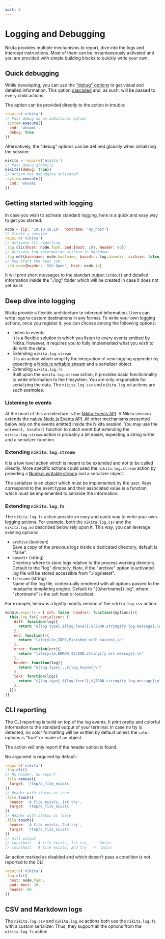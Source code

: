 ```yaml
---
sort: 6
---
```


# Logging and Debugging

Nikita provides multiple mechanisms to report, dive into the logs and intercept instructions. Most of them can be instantaneously activated and you are provided with simple building blocks to quickly write your own.

## Quick debugging

While developing, you can use the ["debug" options](/metadata/debug/) to get visual and detailed information. This option [cascaded](/action/cascade/) and, as such, will be passed to every child actions.

The option can be provided directly to the action in trouble:

```javascript
require('nikita')
// Pass debug as an additional option
.system.execute({
  cmd: 'whoami',
  debug: true
})
```

Alternatively, the "debug" options can be defined globally when initializing the session:

```javascript
nikita = require('nikita')
// Pass debug globally
nikita({debug: true})
// Action has debugging activated
.system.execute({
  cmd: 'whoami'
})
```

## Getting started with logging

In case you wish to activate standard logging, here is a quick and easy way to get you started.

```js
node = {ip: '10.10.10.10', hostname: 'my_host'}
// Create a session
require('nikita')
// Activate CLI reporting
.log.cli({host: node.fqdn, pad:{host: 20}, header: 60})
// Activate log information written in Markdown
.log.md({basename: node.hostname, basedir: log.basedir, archive: false})
// Now start the real job
.ssh.open{header: 'SSH Open', host: node.ip}
```

It will print short messages to the standart output (`stdout`) and detailed information inside the "./log" folder which will be created in case it does not yet exist.

## Deep dive into logging

Nikita provide a flexible architecture to intercept information. Users can write logs to custom destinations in any format. To write your own logging actions, once you register it, you can choose among the following options:

- Listen to events   
  It is a flexible solution in which you listen to every events emitted by Nikita. However, it requires you to fully implemented what you wish to do with the data.
- Extending `nikita.log.stream`   
  It is an action which simplify the integration of new logging appender by expecting a [Node.js writable stream](https://nodejs.org/api/stream.html#stream_writable_streams) and a serializer object.
- Extending `nikita.log.fs`   
  Built upon the `nikita.log.stream` action, it provides basic fonctionnality to write information to the filesystem. You are only responsible for serializing the data. The `nikita.log.csv` and `nikita.log.md` actions are such examples.

### Listening to events

At the heart of this architecture is the [Nikita Events API](/usages/events/). A Nikita session extends the [native Node.js Events API](https://nodejs.org/api/events.html). All other mechanisms presented below rely on the events emitted inside the Nikita session. You may use the `on(event, handler)` function to catch event but extending the `nikita.log.stream` action is probably a bit easier, expecting a string writer and a serializer function.

### Extending `nikita.log.stream`

It is a low level action which is meant to be extended and not to be called directly. More specific actions could used the `nikita.log.stream` action by providing a [Node.js writable stream](https://nodejs.org/api/stream.html#stream_writable_streams) and a serializer object.

The serializer is an object which must be implemented by the user. Keys correspond to the event types and their associated value is a function which must be implemented to serialize the information.

### Extending `nikita.log.fs`

The `nikita.log.fs` action provide an easy and quick way to write your own logging actions. For example, both the `nikita.log.csv` and the `nikita.log.md` described below rely upon it. This way, you can leverage existing options:

* `archive` (boolean)   
  Save a copy of the previous logs inside a dedicated directory, default is
  "false".
* `basedir` (string)    
  Directory where to store logs relative to the process working directory.
  Default to the "log" directory. Note, if the "archive" option is activated
  log file will be stored accessible from "./log/latest".
* `filename` (string)   
  Name of the log file, contextually rendered with all options passed to
  the mustache templating engine. Default to "{{shortname}}.log", where 
  "shortname" is the ssh host or localhost.

For example, below is a lightly modify version of the `nikita.log.csv` action:

```js
module.exports = { ssh: false, handler: function({options}){
  this.log.fs({ serializer: {
    diff: function(log){
      return "${log.type},${log.level},${JSON.stringify log.message},\n"
    },
    end: function(){
      return "lifecycle,INFO,Finished with success,\n"
    },
    error: function(err){
      return "lifecycle,ERROR,${JSON.stringify err.message},\n"
    },
    header: function(log){
      return "${log.type},,,${log.header}\n"
    },
    text: function(log){
      return "${log.type},${log.level},${JSON.stringify log.message}\n"
    },
  }})
}}
```

## CLI reporting

The CLI reporting is build on top of the log events. It print pretty and colorful information to the standard output of your terminal. In case no tty is detected, no color formatting will be written by default unless the `color` options is "true" or made of an object.

The action will only report if the header option is found.

No argument is required by default:

```js
require('nikita')
.log.cli()
// No header, no report
.file.remove({
  target: '/tmp/a_file_exists'
})
// Header with status as true
.file.touch({
  header: 'A file exists, 1st try',
  target: '/tmp/a_file_exists'
})
// Header with status as false
.file.touch({
  header: 'A file exists, 2nd try',
  target: '/tmp/a_file_exists'
})
// Will output
// localhost   A file exists, 1st try   -  2ms\n
// localhost   A file exists, 2nd try   ✔  1ms\n
```

An action marked as disabled and which doesn't pass a condition is not reported to the CLI.

```js
require('nikita')
.log.cli({
  host: node.fqdn,
  pad: host: 20,
  header: 60
})
```

## CSV and Markdown logs

The `nikita.log.csv` and `nikita.log.md` actions both use the `nikita.log.fs` with a custom serializer. Thus, they support all the options from the `nikita.log.fs` action.
